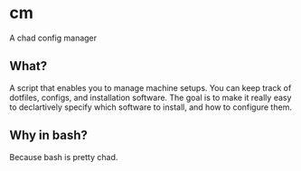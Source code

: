 # cm

A chad config manager

## What?

A script that enables you to manage machine setups. You can keep track of dotfiles, configs, and installation software. The goal is to make it really easy to declartively specify which software to install, and how to configure them.

## Why in bash?

Because bash is pretty chad.

